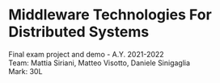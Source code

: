 # Middleware Technologies For Distributed Systems
Final exam project and demo - A.Y. 2021-2022 <br/>
Team: Mattia Siriani, Matteo Visotto, Daniele Sinigaglia <br/>
Mark: 30L
